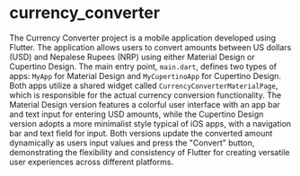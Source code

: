 # currency_converter


The Currency Converter project is a mobile application developed using Flutter. The application allows users to convert amounts between US dollars (USD) and Nepalese Rupees (NRP) using either Material Design or Cupertino Design. The main entry point, `main.dart`, defines two types of apps: `MyApp` for Material Design and `MyCupertinoApp` for Cupertino Design. Both apps utilize a shared widget called `CurrencyConverterMaterialPage`, which is responsible for the actual currency conversion functionality. The Material Design version features a colorful user interface with an app bar and text input for entering USD amounts, while the Cupertino Design version adopts a more minimalist style typical of iOS apps, with a navigation bar and text field for input. Both versions update the converted amount dynamically as users input values and press the "Convert" button, demonstrating the flexibility and consistency of Flutter for creating versatile user experiences across different platforms.

